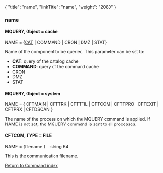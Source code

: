 {
    "title": "name",
    "linkTitle": "name",
    "weight": "2080"
}<span id="name"></span>

### name

#### MQUERY, Object = cache

NAME = {<u>CAT</u>
| COMMAND | CRON | DMZ | STAT}

Name of the component to be queried.
This parameter can be set to:

- **CAT**: query of the catalog cache
- **COMMAND**: query of the command cache
- CRON
- DMZ
- STAT

<span id="name_CFTCOM"></span>

#### MQUERY, Object = system

NAME = { CFTMAIN | CFTTRK | CFTTFIL | CFTCOM | CFTTPRO | CFTEXIT | CFTPRX | CFTDSCAN }

The name of the process on which the MQUERY command is applied. If NAME is not set, the MQUERY command is sent to all processes.

#### CFTCOM, TYPE = FILE

NAME = {filename
}    string
64

This is the communication filename.

[Return to Command index](../../)
